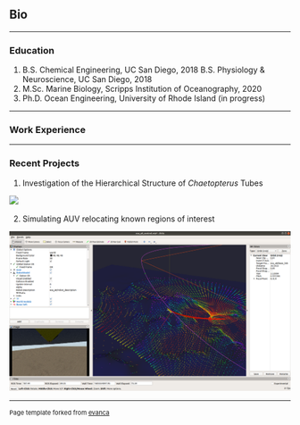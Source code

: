 ## Bio

---
### Education

1. B.S. Chemical Engineering, UC San Diego, 2018
   B.S. Physiology & Neuroscience, UC San Diego, 2018
2. M.Sc. Marine Biology, Scripps Institution of Oceanography, 2020
3. Ph.D. Ocean Engineering, University of Rhode Island (in progress)

---
### Work Experience

---
### Recent Projects
1. Investigation of the Hierarchical Structure of *Chaetopterus* Tubes
<img src="images/tube.jpg?raw=true"/>

2. Simulating AUV relocating known regions of interest
<img src="images/auv.png?raw=true"/>

---
<p style="font-size:11px">Page template forked from <a href="https://github.com/evanca/quick-portfolio">evanca</a></p>
<!-- Remove above link if you don't want to attibute -->
